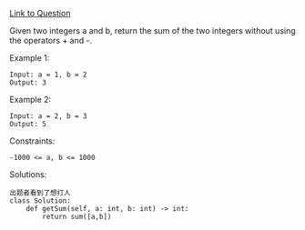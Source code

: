 [Link to Question](https://leetcode.com/explore/interview/card/top-interview-questions-medium/114/others/822/)




Given two integers a and b, return the sum of the two integers without using the operators + and -.

 

Example 1:
```
Input: a = 1, b = 2
Output: 3
```
Example 2:
```
Input: a = 2, b = 3
Output: 5
 ```

Constraints:
```
-1000 <= a, b <= 1000
```

Solutions:
```
出题者看到了想打人
class Solution:
    def getSum(self, a: int, b: int) -> int:
        return sum([a,b])
```